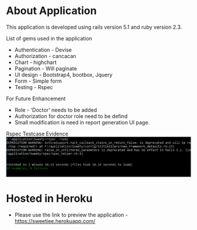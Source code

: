 # About Application

This application is developed using rails version 5.1 and ruby version 2.3.

List of gems used in the application

* Authentication     - Devise 
* Authorization      - cancacan
* Chart              - highchart
* Pagination         - Will paginate
* UI design          - Bootstrap4, bootbox, Jquery
* Form               - Simple form
* Testing            - Rspec

For Future Enhancement

* Role - 'Doctor' needs to be added
* Authorization for doctor role need to be defind
* Small modification is need in report generation UI page.

Rspec Testcase Evidence
![rspec result](https://github.com/aswin-ryuk/Sweety/blob/master/public/Testcase%20results.PNG)

# Hosted in Heroku

* Please use the link to preview the application -  https://sweetiee.herokuapp.com/
